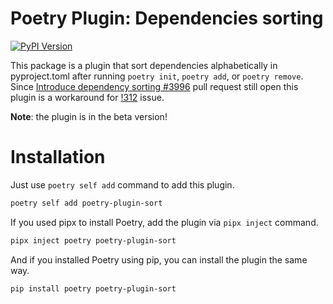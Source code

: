 # Poetry Plugin: Dependencies sorting

[![PyPI Version](https://img.shields.io/pypi/v/poetry-plugin-sort?label=PyPI)](https://pypi.org/project/poetry-plugin-sort/)

This package is a plugin that sort dependencies alphabetically in pyproject.toml
after running `poetry init`, `poetry add`, or `poetry remove`.
Since [Introduce dependency sorting #3996](https://github.com/python-poetry/poetry/pull/3996) pull request still open
this plugin is a workaround for [!312](https://github.com/python-poetry/poetry/issues/312) issue.

**Note**: the plugin is in the beta version!

# Installation

Just use `poetry self add` command to add this plugin.

```bash
poetry self add poetry-plugin-sort
```

If you used pipx to install Poetry, add the plugin via `pipx inject` command.

```bash
pipx inject poetry poetry-plugin-sort
```

And if you installed Poetry using pip, you can install the plugin the same way.

```bash
pip install poetry poetry-plugin-sort
```
